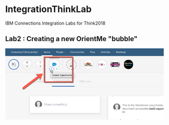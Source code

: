 # IntegrationThinkLab

IBM Connections Integration Labs for Think2018

## Lab2 : Creating a new OrientMe "bubble"

![newTab](../Docs/images/Lab2-image01.png)

